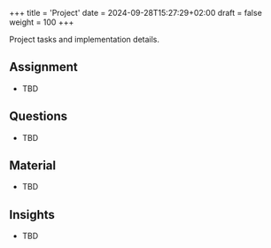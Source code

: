 +++
title = 'Project'
date = 2024-09-28T15:27:29+02:00
draft = false
weight = 100
+++

Project tasks and implementation details.

## Assignment

- TBD

## Questions

- TBD

## Material
  
- TBD
 
## Insights

- TBD
